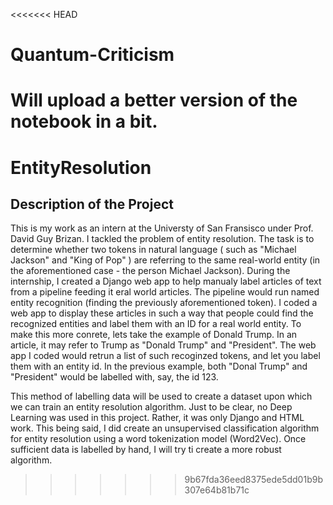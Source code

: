<<<<<<< HEAD
# Quantum-Criticism

Will upload a better version of the notebook in a bit.
=======
# EntityResolution

## Description of the Project

This is my work as an intern at the Universty of San Fransisco under Prof. David Guy Brizan. I tackled the problem of entity resolution.
The task is to determine whether two tokens in natural language ( such as "Michael Jackson" and "King of Pop" ) are referring
to the same real-world entity (in the aforementioned case - the person Michael Jackson). During the internship, I created a Django
web app to help manualy label articles of text from a pipeline feeding it eral world articles. The pipeline would run named
entity recognition (finding the previously aforementioned token). I coded a web app to display these articles in such a way that
people could find the recognized entities and label them with an ID for a real world entity. To make this more conrete, lets take the
example of Donald Trump. In an article, it may refer to Trump as "Donald Trump" and "President". The web app I coded would retrun a list
of such recoginzed tokens, and let you label them with an entity id. In the previous example, both "Donal Trump" and "President"
would be labelled with, say, the id 123. 

This method of labelling data will be used to create a dataset upon which we can train an entity resolution algorithm. Just to be clear,
no Deep Learning was used in this project. Rather, it was only Django and HTML work. This being said, I did create an unsupervised 
classification algorithm for entity resolution using a word tokenization model (Word2Vec). Once sufficient data is labelled by hand,
I will try ti create a more robust algorithm.
>>>>>>> 9b67fda36eed8375ede5dd01b9b307e64b81b71c
